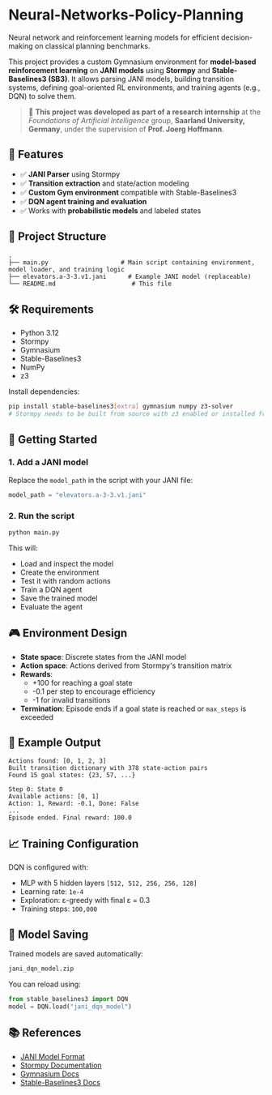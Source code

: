 # Neural-Networks-Policy-Planning
Neural network and reinforcement learning models for efficient decision-making on classical planning benchmarks.

This project provides a custom Gymnasium environment for **model-based reinforcement learning** on **JANI models** using **Stormpy** and **Stable-Baselines3 (SB3)**. It allows parsing JANI models, building transition systems, defining goal-oriented RL environments, and training agents (e.g., DQN) to solve them.

> 🧪 **This project was developed as part of a research internship** at the *Foundations of Artificial Intelligence* group, **Saarland University, Germany**, under the supervision of **Prof. Joerg Hoffmann**.

## 📌 Features

* ✅ **JANI Parser** using Stormpy
* ✅ **Transition extraction** and state/action modeling
* ✅ **Custom Gym environment** compatible with Stable-Baselines3
* ✅ **DQN agent training and evaluation**
* ✅ Works with **probabilistic models** and labeled states

## 📂 Project Structure

```
.
├── main.py                    # Main script containing environment, model loader, and training logic
├── elevators.a-3-3.v1.jani      # Example JANI model (replaceable)
└── README.md                     # This file
```

## 🛠 Requirements

* Python 3.12
* Stormpy
* Gymnasium
* Stable-Baselines3
* NumPy
* z3

Install dependencies:

```bash
pip install stable-baselines3[extra] gymnasium numpy z3-solver
# Stormpy needs to be built from source with z3 enabled or installed from your package manager
```

## 🚀 Getting Started

### 1. Add a JANI model

Replace the `model_path` in the script with your JANI file:

```python
model_path = "elevators.a-3-3.v1.jani"
```

### 2. Run the script

```bash
python main.py
```

This will:
* Load and inspect the model
* Create the environment
* Test it with random actions
* Train a DQN agent
* Save the trained model
* Evaluate the agent

## 🎮 Environment Design

* **State space**: Discrete states from the JANI model
* **Action space**: Actions derived from Stormpy's transition matrix
* **Rewards**:
  * +100 for reaching a goal state
  * -0.1 per step to encourage efficiency
  * -1 for invalid transitions
* **Termination**: Episode ends if a goal state is reached or `max_steps` is exceeded

## 🧪 Example Output

```
Actions found: [0, 1, 2, 3]
Built transition dictionary with 378 state-action pairs
Found 15 goal states: {23, 57, ...}

Step 0: State 0
Available actions: [0, 1]
Action: 1, Reward: -0.1, Done: False
...
Episode ended. Final reward: 100.0
```

## 📈 Training Configuration

DQN is configured with:
* MLP with 5 hidden layers `[512, 512, 256, 256, 128]`
* Learning rate: `1e-4`
* Exploration: ε-greedy with final ε = 0.3
* Training steps: `100,000`

## 💾 Model Saving

Trained models are saved automatically:

```bash
jani_dqn_model.zip
```

You can reload using:

```python
from stable_baselines3 import DQN
model = DQN.load("jani_dqn_model")
```

## 📚 References

* [JANI Model Format](https://jani-spec.org/)
* [Stormpy Documentation](https://moves-rwth.github.io/stormpy/)
* [Gymnasium Docs](https://gymnasium.farama.org/)
* [Stable-Baselines3 Docs](https://stable-baselines3.readthedocs.io/)
